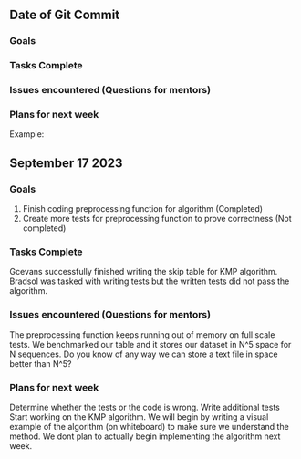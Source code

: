 ## Date of Git Commit

### Goals 

### Tasks Complete

### Issues encountered (Questions for mentors)

### Plans for next week


Example:

## September 17 2023

### Goals 
1. Finish coding preprocessing function for algorithm (Completed)
2. Create more tests for preprocessing function to prove correctness (Not completed)

### Tasks Complete
Gcevans successfully finished writing the skip table for KMP algorithm.
Bradsol was tasked with writing tests but the written tests did not pass the algorithm.

### Issues encountered (Questions for mentors)
The preprocessing function keeps running out of memory on full scale tests. We benchmarked our table and it stores our dataset in N^5 space for N sequences. Do you know of any way we can store a text file in space better than N^5?

### Plans for next week
Determine whether the tests or the code is wrong.
Write additional tests
Start working on the KMP algorithm. We will begin by writing a visual example of the algorithm (on whiteboard) to make sure we understand the method. We dont plan to actually begin implementing the algorithm next week.